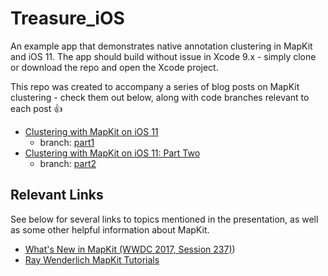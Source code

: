 # Treasure_iOS
An example app that demonstrates native annotation clustering in MapKit and iOS 11. The app should build without issue in Xcode 9.x - simply clone or download the repo and open the Xcode project.

This repo was created to accompany a series of blog posts on MapKit clustering - check them out below, along with code branches relevant to each post 👍 

* [Clustering with MapKit on iOS 11](https://medium.com/@worthbak/clustering-with-mapkit-on-ios-11-a578baada84a)
    * branch: [part1](https://github.com/worthbak/Clustering_MapKit_iOS11/tree/part1)
* [Clustering with MapKit on iOS 11: Part Two](https://medium.com/@worthbak/clustering-with-mapkit-on-ios-11-part-2-2418a865543b)
    * branch: [part2](https://github.com/worthbak/Clustering_MapKit_iOS11/tree/part2)

## Relevant Links
See below for several links to topics mentioned in the presentation, as well as some other helpful information about MapKit.

* [What's New in MapKit (WWDC 2017, Session 237)](https://developer.apple.com/videos/play/wwdc2017/237/))
* [Ray Wenderlich MapKit Tutorials](https://www.raywenderlich.com/tag/mapkit)
